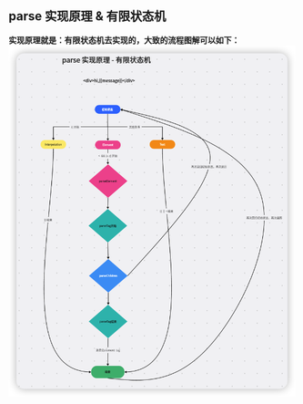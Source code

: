 ## parse 实现原理 & 有限状态机

**实现原理就是：有限状态机去实现的，大致的流程图解可以如下：**
![parse 实现原理](https://github.com/Aybuai/data_structure/blob/main/parse%E5%AE%9E%E7%8E%B0%E5%8E%9F%E7%90%86%20%26%20%E6%9C%89%E9%99%90%E7%8A%B6%E6%80%81%E6%9C%BA.png)

